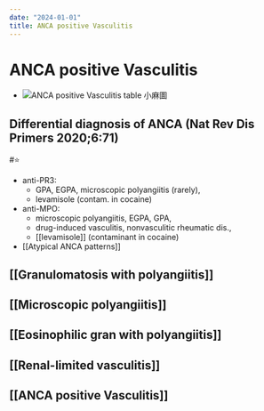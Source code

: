 ```yaml
---
date: "2024-01-01"
title: ANCA positive Vasculitis
---
```


# ANCA positive Vasculitis

* ![ANCA positive Vasculitis table 小麻圖](https://i.imgur.com/S1MblCd.png)

## Differential diagnosis of ANCA (Nat Rev Dis Primers 2020;6:71)
#⭐
* anti-PR3:
	* GPA, EGPA, microscopic polyangiitis (rarely),
	* levamisole (contam. in cocaine)
* anti-MPO:
	* microscopic polyangiitis, EGPA, GPA,
	* drug-induced vasculitis, nonvasculitic rheumatic dis.,
	* [[levamisole]] (contaminant in cocaine)
* [[Atypical ANCA patterns]]

## [[Granulomatosis with polyangiitis]]
## [[Microscopic polyangiitis]]
## [[Eosinophilic gran with polyangiitis]]
## [[Renal-limited vasculitis]]

## [[ANCA positive Vasculitis]]
